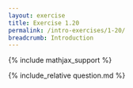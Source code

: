 ```yaml
---
layout: exercise
title: Exercise 1.20
permalink: /intro-exercises/1-20/
breadcrumb: Introduction
---
```


{% include mathjax_support %}

<div><i class="arrow-up" data-chapter="intro-exercises" data-exercise="ex_20" data-rating="0"></i></div>
{% include_relative question.md %}
